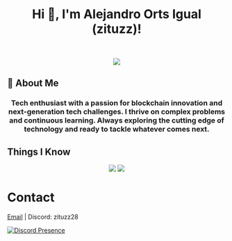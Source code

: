 <h1 align="center">Hi 👋, I'm Alejandro Orts Igual (zituzz)!</h1>
<br/>
<p align="center">
<img src="https://media1.giphy.com/media/ZVik7pBtu9dNS/giphy.gif" >
</p>

## 🚀 About Me
<h3 align="center">Tech enthusiast with a passion for blockchain innovation and next-generation tech challenges. I thrive on complex problems and continuous learning. Always exploring the cutting edge of technology and ready to tackle whatever comes next.</h3>

## Things I Know
<p align="center">
  <a>
    <img src="https://skillicons.dev/icons?i=js,ts,nestjs,express,graphql,angular,html,css,scss,prisma,linux,bash,nest,docker,figma"/>
    <img src="https://skillicons.dev/icons?i=git,nextjs,nodejs,py,react,java,tailwind,vscode,aws,azure,"/>
  </a>
</p>

# Contact

[Email](mailto:alex.ortsigu@gmail.com) | Discord: zituzz28

[![Discord Presence](https://lanyard.cnrad.dev/api/875091665667358721)](https://discord.com/users/875091665667358721)
